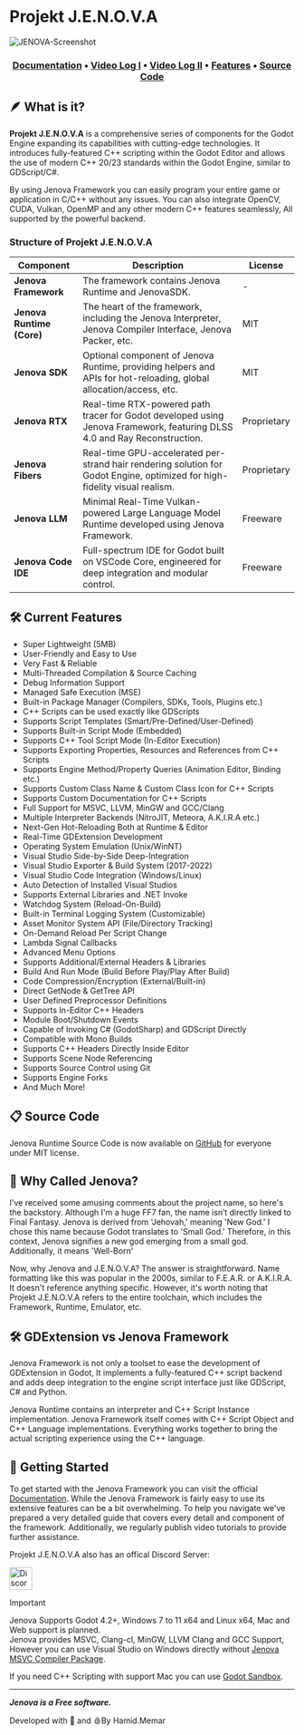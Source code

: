 
# Projekt J.E.N.O.V.A

![JENOVA-Screenshot](https://github.com/user-attachments/assets/f17e2947-622d-47c2-9d2f-de10137a3279)

<h3 align="center">
 <a href="https://jenova-framework.github.io/docs/">Documentation</a> • <a href="https://youtu.be/r01HLjdXV6o">Video Log I</a> • <a href="https://youtu.be/QnX8RZW9Jiw">Video Log II</a> • <a href="https://youtu.be/yDTRpFKqWwo">Features</a> • <a href="https://github.com/Jenova-Framework/Jenova-Runtime">Source Code</a>
</h3>

## 🪶 What is it?
**Projekt J.E.N.O.V.A** is a comprehensive series of components for the Godot Engine expanding its capabilities with cutting-edge technologies. It introduces fully-featured C++ scripting within the Godot Editor and allows the use of modern C++ 20/23 standards within the Godot Engine, similar to GDScript/C#.

By using Jenova Framework you can easily program your entire game or application in C/C++ without any issues. You can also integrate OpenCV, CUDA, Vulkan, OpenMP and any other modern C++ features seamlessly, All supported by the powerful backend.

### Structure of Projekt J.E.N.O.V.A
| Component           | Description                                                                                                                                                  | License      |
|---------------------|--------------------------------------------------------------------------------------------------------------------------------------------------------------|--------------|
| **Jenova Framework** | The framework contains Jenova Runtime and JenovaSDK.                                                                                                        | -            |
| **Jenova Runtime (Core)** | The heart of the framework, including the Jenova Interpreter, Jenova Compiler Interface, Jenova Packer, etc.                                           | MIT          |
| **Jenova SDK**        | Optional component of Jenova Runtime, providing helpers and APIs for hot-reloading, global allocation/access, etc.                                          | MIT          |
| **Jenova RTX**        | Real-time RTX-powered path tracer for Godot developed using Jenova Framework, featuring DLSS 4.0 and Ray Reconstruction.                                    | Proprietary  |
| **Jenova Fibers**     | Real-time GPU-accelerated per-strand hair rendering solution for Godot Engine, optimized for high-fidelity visual realism.                                  | Proprietary  |
| **Jenova LLM**        | Minimal Real-Time Vulkan-powered Large Language Model Runtime developed using Jenova Framework.                                                             | Freeware     |
| **Jenova Code IDE**  | Full-spectrum IDE for Godot built on VSCode Core, engineered for deep integration and modular control.                                                      | Freeware     |
  
## 🛠️ Current Features
- Super Lightweight (5MB)
- User-Friendly and Easy to Use
- Very Fast & Reliable
- Multi-Threaded Compilation & Source Caching
- Debug Information Support
- Managed Safe Execution (MSE)
- Built-in Package Manager (Compilers, SDKs, Tools, Plugins etc.)
- C++ Scripts can be used exactly like GDScripts
- Supports Script Templates (Smart/Pre-Defined/User-Defined)
- Supports Built-in Script Mode (Embedded)
- Supports C++ Tool Script Mode (In-Editor Execution)
- Supports Exporting Properties, Resources and References from C++ Scripts
- Supports Engine Method/Property Queries (Animation Editor, Binding etc.)
- Supports Custom Class Name & Custom Class Icon for C++ Scripts
- Supports Custom Documentation for C++ Scripts
- Full Support for MSVC, LLVM, MinGW and GCC/Clang
- Multiple Interpreter Backends (NitroJIT, Meteora, A.K.I.R.A etc.)
- Next-Gen Hot-Reloading Both at Runtime & Editor
- Real-Time GDExtension Development
- Operating System Emulation (Unix/WinNT)
- Visual Studio Side-by-Side Deep-Integration
- Visual Studio Exporter & Build System (2017-2022)
- Visual Studio Code Integration (Windows/Linux)
- Auto Detection of Installed Visual Studios
- Supports External Libraries and .NET Invoke
- Watchdog System (Reload-On-Build)
- Built-in Terminal Logging System (Customizable)
- Asset Monitor System API (File/Directory Tracking)
- On-Demand Reload Per Script Change
- Lambda Signal Callbacks
- Advanced Menu Options
- Supports Additional/External Headers & Libraries
- Build And Run Mode (Build Before Play/Play After Build)
- Code Compression/Encryption (External/Built-in)
- Direct GetNode & GetTree API
- User Defined Preprocessor Definitions
- Supports In-Editor C++ Headers
- Module Boot/Shutdown Events
- Capable of Invoking C# (GodotSharp) and GDScript Directly
- Compatible with Mono Builds
- Supports C++ Headers Directly Inside Editor
- Supports Scene Node Referencing
- Supports Source Control using Git
- Supports Engine Forks
- And Much More!

## 📋 Source Code
Jenova Runtime Source Code is now available on [GitHub](https://github.com/Jenova-Framework/Jenova-Runtime) for everyone under MIT license.

## 👻 Why Called Jenova?
I've received some amusing comments about the project name, so here's the backstory. Although I'm a huge FF7 fan, the name isn’t directly linked to Final Fantasy. Jenova is derived from 'Jehovah,' meaning 'New God.' I chose this name because Godot translates to 'Small God.' Therefore, in this context, Jenova signifies a new god emerging from a small god. Additionally, it means 'Well-Born'

Now, why Jenova and J.E.N.O.V.A? The answer is straightforward. Name formatting like this was popular in the 2000s, similar to F.E.A.R. or A.K.I.R.A. It doesn't reference anything specific. However, it's worth noting that Projekt J.E.N.O.V.A refers to the entire toolchain, which includes the Framework, Runtime, Emulator, etc.

## 🛠️ GDExtension vs Jenova Framework
Jenova Framework is not only a toolset to ease the development of GDExtension in Godot, It implements a fully-featured C++ script backend and adds deep integration to the engine script interface just like GDScript, C# and Python.

Jenova Runtime contains an interpreter and C++ Script Instance implementation. Jenova Framework itself comes with C++ Script Object and C++ Language implementations. Everything works together to bring the actual scripting experience using the C++ language.

## 📃 Getting Started
To get started with the Jenova Framework you can visit the official [Documentation](https://jenova-framework.github.io/docs/pages/Getting-Started). While the Jenova Framework is fairly easy to use its extensive features can be a bit overwhelming. 
To help you navigate we've prepared a very detailed guide that covers every detail and component of the framework. 
Additionally, we regularly publish video tutorials to provide further assistance.

Projekt J.E.N.O.V.A also has an offical Discord Server:

<a href="https://discord.gg/p7zAf6aBPz" title="Join J.E.N.O.V.A Official Discord Server"><img src="https://assets-global.website-files.com/6257adef93867e50d84d30e2/636e0b5061df29d55a92d945_full_logo_blurple_RGB.svg" alt="Discord" height="40" /></a>

> [!IMPORTANT]  
> Jenova Supports Godot 4.2+, Windows 7 to 11 x64 and Linux x64, Mac and Web support is planned.  
> Jenova provides MSVC, Clang-cl, MinGW, LLVM Clang and GCC Support, However you can use Visual Studio on Windows directly without [Jenova MSVC Compiler Package](https://github.com/Jenova-Framework/Jenova-Packages/releases/tag/jenova-msvc-compiler-pkg-14.41.34120).
>
> If you need C++ Scripting with support Mac you can use [Godot Sandbox](https://github.com/libriscv/godot-sandbox).

---
***Jenova is a Free software.***

Developed with 💙 and 🩸By Hamid.Memar
